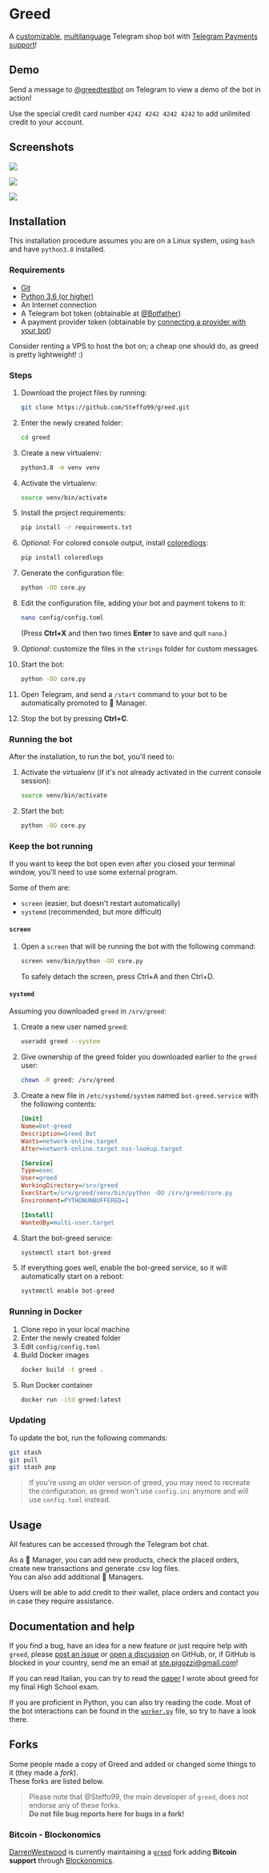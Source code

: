 # Greed

A [customizable](/config/template_config.toml), [multilanguage](/strings) Telegram shop bot with [Telegram Payments support](https://core.telegram.org/bots/payments)!  

## Demo

Send a message to [@greedtestbot](https://t.me/greedtestbot) on Telegram to view a demo of the bot in action!

Use the special credit card number `4242 4242 4242 4242` to add unlimited credit to your account. 

## Screenshots

![](https://i.imgur.com/FdT2tRV.png)

![](https://i.imgur.com/rDYWdUB.png)

![](https://i.imgur.com/9plMzO6.png)

## Installation

This installation procedure assumes you are on a Linux system, using `bash` and have `python3.8` installed. 

### Requirements

* [Git](https://git-scm.com/)
* [Python 3.6 (or higher)](https://www.python.org/)
* An Internet connection
* A Telegram bot token (obtainable at [@Botfather](https://t.me/Botfather))
* A payment provider token (obtainable by [connecting a provider with your bot](https://t.me/Botfather))

Consider renting a VPS to host the bot on; a cheap one should do, as greed is pretty lightweight! :)

### Steps

1. Download the project files by running:
   ```bash
   git clone https://github.com/Steffo99/greed.git
   ```
   
2. Enter the newly created folder:
   ```bash
   cd greed
   ```

3. Create a new virtualenv:
   ```bash
   python3.8 -m venv venv
   ```

4. Activate the virtualenv:
   ```bash
   source venv/bin/activate
   ```

5. Install the project requirements:
   ```bash
   pip install -r requirements.txt
   ```
   
6. _Optional:_ For colored console output, install [coloredlogs](https://pypi.org/project/coloredlogs/):
   ```bash
   pip install coloredlogs
   ```

7. Generate the configuration file:
   ```bash
   python -OO core.py
   ```

8. Edit the configuration file, adding your bot and payment tokens to it:
   ```bash
   nano config/config.toml
   ```
   (Press **Ctrl+X** and then two times **Enter** to save and quit `nano`.)

9. _Optional:_ customize the files in the `strings` folder for custom messages.

10. Start the bot:
    ```bash
    python -OO core.py
    ```

11. Open Telegram, and send a `/start` command to your bot to be automatically promoted to 💼 Manager.

12. Stop the bot by pressing **Ctrl+C**.

### Running the bot

After the installation, to run the bot, you'll need to:

1. Activate the virtualenv (if it's not already activated in the current console session):
   ```bash
   source venv/bin/activate
   ```

2. Start the bot:
   ```bash
   python -OO core.py
   ```

### Keep the bot running

If you want to keep the bot open even after you closed your terminal window, you'll need to use some external program.  

Some of them are:

- `screen` (easier, but doesn't restart automatically)
- `systemd` (recommended, but more difficult)

#### `screen`

1. Open a `screen` that will be running the bot with the following command:
    ```bash
    screen venv/bin/python -OO core.py
    ```
    To safely detach the screen, press Ctrl+A and then Ctrl+D.

#### `systemd`

Assuming you downloaded `greed` in `/srv/greed`:

1. Create a new user named `greed`:
   ```bash
   useradd greed --system
   ```
   
2. Give ownership of the greed folder you downloaded earlier to the `greed` user:
   ```bash
   chown -R greed: /srv/greed
   ```

3. Create a new file in `/etc/systemd/system` named `bot-greed.service` with the following contents:
   ```ini
   [Unit]
   Name=bot-greed
   Description=Greed Bot
   Wants=network-online.target
   After=network-online.target nss-lookup.target
   
   [Service]
   Type=exec
   User=greed
   WorkingDirectory=/srv/greed
   ExecStart=/srv/greed/venv/bin/python -OO /srv/greed/core.py
   Environment=PYTHONUNBUFFERED=1
   
   [Install]
   WantedBy=multi-user.target
   ```

4. Start the bot-greed service:
   ```bash
   systemctl start bot-greed
   ```
   
5. If everything goes well, enable the bot-greed service, so it will automatically start on a reboot:
   ```bash
   systemctl enable bot-greed   
   ```
### Running in Docker
   1. Clone repo in your local machine
   2. Enter the newly created folder
   3. Edit `config/config.toml`  
   4. Build Docker images
      ```bash
      docker build -t greed .
      ```
   5. Run Docker container
      ```bash
      docker run -itd greed:latest
      ```

### Updating

To update the bot, run the following commands:

```bash
git stash
git pull
git stash pop
```

> If you're using an older version of greed, you may need to recreate the configuration, as greed won't use `config.ini` anymore and will use `config.toml` instead.

## Usage

All features can be accessed through the Telegram bot chat.

As a 💼 Manager, you can add new products, check the placed orders, create new transactions and generate .csv log files.  
You can also add additional 💼 Managers.

Users will be able to add credit to their wallet, place orders and contact you in case they require assistance.

## Documentation and help

If you find a bug, have an idea for a new feature or just require help with `greed`, please [post an issue](https://github.com/Steffo99/greed/issues/new) or [open a discussion](https://github.com/Steffo99/greed/discussions/new) on GitHub, or, if GitHub is blocked in your country, send me an email at [ste.pigozzi@gmail.com](mailto:ste.pigozzi@gmail.com)!

If you can read Italian, you can try to read the [paper](https://docs.google.com/document/d/1f4MKVr0B7RSQfWTSa_6ZO0LM4nPpky_GX_qdls3EHtQ/edit?usp=sharing) I wrote about greed for my final High School exam.

If you are proficient in Python, you can also try reading the code. Most of the bot interactions can be found in the [`worker.py`](worker.py) file, so try to have a look there.

## Forks

Some people made a copy of Greed and added or changed some things to it (they made a _fork_).  
These forks are listed below.

> Please note that @Steffo99, the main developer of `greed`, does not endorse any of these forks.  
> **Do not file bug reports here for bugs in a fork!**

### Bitcoin - Blockonomics

[DarrenWestwood](https://github.com/DarrenWestwood) is currently maintaining a [`greed`](https://github.com/DarrenWestwood/greed) fork adding **Bitcoin support** through [Blockonomics](https://www.blockonomics.co/).
